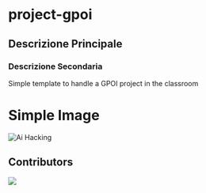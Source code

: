 # project-gpoi
## Descrizione Principale
### Descrizione Secondaria
Simple template to handle a GPOI project in the classroom

# Simple Image
![Ai Hacking](https://doqvf81n9htmm.cloudfront.net/data/TommyHuang_147/0913/hacker.jpg)

## Contributors
<a href="https://github.com/GigiClandesstino/project-volleyball/graphs/contributors">
  <img src="https://contrib.rocks/image?repo=project-volleyball/project-volleyball&max=400&columns=20" />
  <!-- <img src="https://us-central1-tooljet-hub.cloudfunctions.net/github" width="0" height="0" /> -->
</a>
